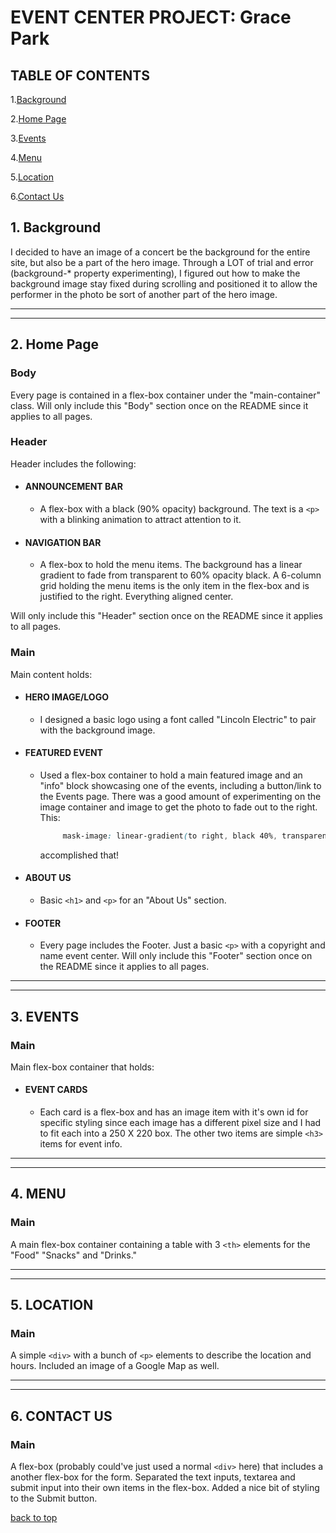 # EVENT CENTER PROJECT: Grace Park


## TABLE OF CONTENTS

1.[Background](#1-background)

2.[Home Page](#2-home-page)

3.[Events](#3-events)

4.[Menu](#4-menu)

5.[Location](#5-location)

6.[Contact Us](#6-contact-us)

## 1. Background

I decided to have an image of a concert be the background for the entire site, but also be a part of the hero image. Through a LOT of trial and error (background-* property experimenting), I figured out how to make the background image stay fixed during scrolling and positioned it to allow the performer in the photo be sort of another part of the hero image.

---
---

## 2. Home Page

### Body

Every page is contained in a flex-box container under the "main-container" class. Will only include this "Body" section once on the README since it applies to all pages.

### Header

Header includes the following:

- #### ANNOUNCEMENT BAR

  - A flex-box with a black (90% opacity) background. The text is a `<p>` with a blinking animation to attract attention to it.

- #### NAVIGATION BAR

  - A flex-box to hold the menu items. The background has a linear gradient to fade from transparent to 60% opacity black. A 6-column grid holding the menu items is the only item in the flex-box and is justified to the right. Everything aligned center.

Will only include this "Header" section once on the README since it applies to all pages.

### Main

Main content holds:

- #### HERO IMAGE/LOGO

  - I designed a basic logo using a font called "Lincoln Electric" to pair with the background image.

- #### FEATURED EVENT

  - Used a flex-box container to hold a main featured image and an "info" block showcasing one of the events, including a button/link to the Events page. There was a good amount of experimenting on the image container and image to get the photo to fade out to the right. This:
    ```css
         mask-image: linear-gradient(to right, black 40%, transparent 70%);
     ```
    accomplished that!

- #### ABOUT US

  - Basic `<h1>` and `<p>` for an "About Us" section.

- #### FOOTER

  - Every page includes the Footer. Just a basic `<p>` with a copyright and name event center. Will only include this "Footer" section once on the README since it applies to all pages.

---
---

## 3. EVENTS

### Main

Main flex-box container that holds:

- #### EVENT CARDS
  - Each card is a flex-box and has an image item with it's own id for specific styling since each image has a different pixel size and I had to fit each into a 250 X 220 box. The other two items are simple `<h3>` items for event info.

---
---

## 4. MENU

### Main

A main flex-box container containing a table with 3 `<th>` elements for the "Food" "Snacks" and "Drinks."

---
---

## 5. LOCATION

### Main

A simple `<div>` with a bunch of `<p>` elements to describe the location and hours. Included an image of a Google Map as well.

---
---

## 6. CONTACT US

### Main

A flex-box (probably could've just used a normal `<div>` here) that includes a another flex-box for the form. Separated the text inputs, textarea and submit input into their own items in the flex-box. Added a nice bit of styling to the Submit button.


[back to top](#event-center-project-grace-park)